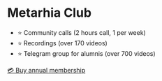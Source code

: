 # Metarhia Club

- ⭐ Community calls (2 hours call, 1 per week)
- ⭐ Recordings (over 170 videos)
- ⭐ Telegram group for alumnis (over 700 videos)

[💳 Buy annual membership](https://www.paypal.com/ncp/payment/YUJ56VENW6LJG)
